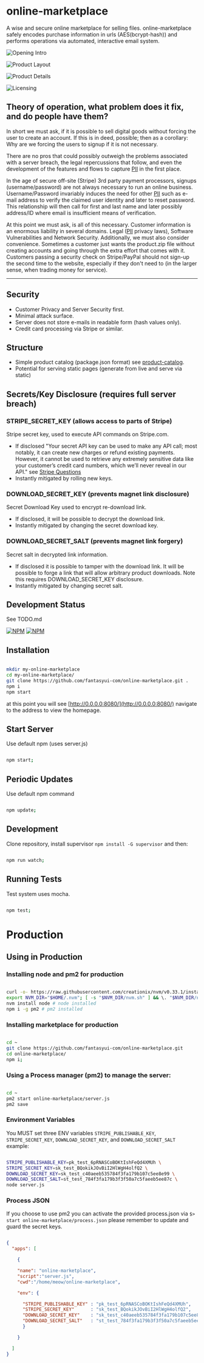 # online-marketplace
A wise and secure online marketplace for selling files. online-marketplace safely encodes purchase information in urls (AES(bcrypt-hash)) and performs operations via automated, interactive email system.

![Opening Intro](screenshots/a.jpg "Opening Intro")

![Product Layout](screenshots/b.jpg "Product Layout")

![Product Details](screenshots/c.jpg "Product
 Details")

![Licensing](screenshots/d.jpg "Licensing")


## Theory of operation, what problem does it fix, and do people have them?

In short we must ask, if it is possible to sell digital goods without forcing the user to create an account. If this is in deed, possible; then as a corollary: Why are we forcing the users to signup if it is not necessary.

There are no pros that could possibly outweigh the problems associated with a server breach, the legal repercussions that follow, and even the development of the features and flows to capture [PII](https://en.wikipedia.org/wiki/Personally_identifiable_information) in the first place.

In the age of secure off-site (Stripe) 3rd party payment processors, signups (username/password) are not always necessary to run an online business. Username/Password invariably induces the need for other [PII](https://en.wikipedia.org/wiki/Personally_identifiable_information) such as e-mail address to verify the claimed user identity and later to reset password. This relationship will then call for first and last name and later possibly address/ID where email is insufficient means of verification.

At this point we must ask, is all of this necessary. Customer information is an enormous liability in several domains. Legal ([PII](https://en.wikipedia.org/wiki/Personally_identifiable_information) privacy laws), Software Vulnerabilities and Network Security. Additionally, we must also consider convenience. Sometimes a customer just wants the product.zip file without creating accounts and going through the extra effort that comes with it. Customers passing a security check on Stripe/PayPal should not sign-up the second time to the website, especially if they don't need to (in the larger sense, when trading money for service).

---

## Security

- Customer Privacy and Server Security first.
- Minimal attack surface.
- Server does not store e-mails in readable form (hash values only).
- Credit card processing via Stripe or similar.

## Structure

- Simple product catalog (package.json format) see [product-catalog](https://github.com/fantasyui-com/product-catalog).
- Potential for serving static pages (generate from live and serve via static)

## Secrets/Key Disclosure (requires full server breach)

### STRIPE_SECRET_KEY (allows access to parts of Stripe)

Stripe secret key, used to execute API commands on Stripe.com.

- If disclosed "Your secret API key can be used to make any API call; most notably, it can create new charges or refund existing payments. However, it cannot be used to retrieve any extremely sensitive data like your customer’s credit card numbers, which we’ll never reveal in our API." see [Stripe Questions](https://support.stripe.com/questions/what-happens-if-my-api-key-is-compromised)
- Instantly mitigated by rolling new keys.

### DOWNLOAD_SECRET_KEY (prevents magnet link disclosure)

Secret Download Key used to encrypt re-download link.

- If disclosed, it will be possible to decrypt the download link.
- Instantly mitigated by changing the secret download key.

### DOWNLOAD_SECRET_SALT (prevents magnet link forgery)

Secret salt in decrypted link information.

- If disclosed it is possible to tamper with the download link. It will be possible to forge a link that will allow arbitrary product downloads. Note this requires DOWNLOAD_SECRET_KEY disclosure.
- Instantly mitigated by changing secret salt.

## Development Status

See TODO.md

[![NPM](https://nodei.co/npm/online-marketplace.png?downloads=true&downloadRank=true&stars=true)](https://nodei.co/npm/online-marketplace/)
[![NPM](https://nodei.co/npm-dl/online-marketplace.png?months=1&height=3)](https://nodei.co/npm/online-marketplace/)

## Installation

```sh

mkdir my-online-marketplace
cd my-online-marketplace/
git clone https://github.com/fantasyui-com/online-marketplace.git .
npm i
npm start

```

at this point you will see [http://0.0.0.0:8080/](http://0.0.0.0:8080/)
navigate to the address to view the homepage.


## Start Server

Use default npm (uses server.js)

```sh

npm start;

```

## Periodic Updates

Use default npm command

```sh

npm update;

```

## Development

Clone repository, install supervisor ```npm install -G supervisor``` and then:

```sh

npm run watch;

```

## Running Tests

Test system uses mocha.

```sh

npm test;

```

# Production

## Using in Production

### Installing node and pm2 for production

```sh

curl -o- https://raw.githubusercontent.com/creationix/nvm/v0.33.1/install.sh | bash
export NVM_DIR="$HOME/.nvm"; [ -s "$NVM_DIR/nvm.sh" ] && \. "$NVM_DIR/nvm.sh"  # This loads nvm
nvm install node # node installed
npm i -g pm2 # pm2 installed

```

### Installing marketplace for production

```sh

cd ~
git clone https://github.com/fantasyui-com/online-marketplace.git
cd online-marketplace/
npm i;

```

### Using a Process manager (pm2) to manage the server:

```sh

cd ~
pm2 start online-marketplace/server.js
pm2 save

```
### Environment Variables

You MUST set three ENV variables ```STRIPE_PUBLISHABLE_KEY```, ```STRIPE_SECRET_KEY```, ```DOWNLOAD_SECRET_KEY```, and ```DOWNLOAD_SECRET_SALT``` example:

```sh

STRIPE_PUBLISHABLE_KEY=pk_test_6pRNASCoBOKtIshFeQd4XMUh \
STRIPE_SECRET_KEY=sk_test_BQokikJOvBiI2HlWgH4olfQ2 \
DOWNLOAD_SECRET_KEY=sk_test_c40aeeb535784f3fa179b107c5ee8e99 \
DOWNLOAD_SECRET_SALT=st_test_784f3fa179b3f3f50a7c5faeeb5ee87c \
node server.js

```

### Process JSON

If you choose to use pm2 you can activate the provided process.json via ```$> start online-marketplace/process.json``` please remember to update and guard the secret keys.

```json

{
  "apps": [

    {

    "name": "online-marketplace",
    "script":"server.js",
    "cwd":"/home/meow/online-marketplace",

    "env": {

      "STRIPE_PUBLISHABLE_KEY" : "pk_test_6pRNASCoBOKtIshFeQd4XMUh",
      "STRIPE_SECRET_KEY"      : "sk_test_BQokikJOvBiI2HlWgH4olfQ2",
      "DOWNLOAD_SECRET_KEY"    : "sk_test_c40aeeb535784f3fa179b107c5ee8e99",
      "DOWNLOAD_SECRET_SALT"   : "st_test_784f3fa179b3f3f50a7c5faeeb5ee87c",
      }

    }

  ]
}


```
